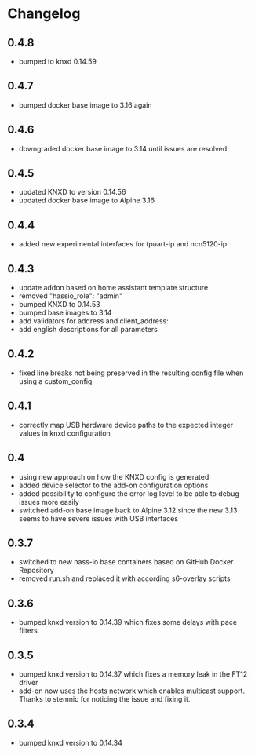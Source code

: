 # Changelog

## 0.4.8
 - bumped to knxd 0.14.59

## 0.4.7

- bumped docker base image to 3.16 again

## 0.4.6

- downgraded docker base image to 3.14 until issues are resolved

## 0.4.5

- updated KNXD to version 0.14.56
- updated docker base image to Alpine 3.16

## 0.4.4

- added new experimental interfaces for tpuart-ip and ncn5120-ip

## 0.4.3

- update addon based on home assistant template structure
- removed "hassio_role": "admin"
- bumped KNXD to 0.14.53
- bumped base images to 3.14
- add validators for address and client_address:
- add english descriptions for all parameters

## 0.4.2

- fixed line breaks not being preserved in the resulting config file when using a custom_config

## 0.4.1

- correctly map USB hardware device paths to the expected integer values in knxd configuration

## 0.4

- using new approach on how the KNXD config is generated
- added device selector to the add-on configuration options
- added possibility to configure the error log level to be able to debug issues more easily
- switched add-on base image back to Alpine 3.12 since the new 3.13 seems to have severe issues with USB interfaces

## 0.3.7

- switched to new hass-io base containers based on GitHub Docker Repository
- removed run.sh and replaced it with according s6-overlay scripts

## 0.3.6

- bumped knxd version to 0.14.39 which fixes some delays with pace filters

## 0.3.5

- bumped knxd version to 0.14.37 which fixes a memory leak in the FT12 driver
- add-on now uses the hosts network which enables multicast support. Thanks to stemnic for noticing the issue and fixing it.

## 0.3.4

- bumped knxd version to 0.14.34
